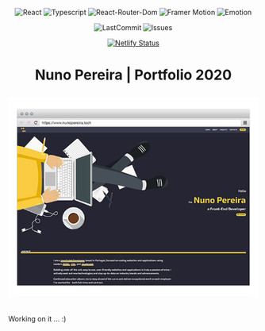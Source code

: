 <div align="center">

![React](https://img.shields.io/github/package-json/dependency-version/NunoCPNP/Portfolio-2020-WiP/react?filename=package.json)
![Typescript](https://img.shields.io/badge/typescript-%5E3.9.5-blue)
![React-Router-Dom](https://img.shields.io/github/package-json/dependency-version/NunoCPNP/Portfolio-2020-WiP/react-router-dom?filename=package.json)
![Framer Motion](https://img.shields.io/github/package-json/dependency-version/NunoCPNP/Portfolio-2020-WiP/framer-motion?filename=package.json)
![Emotion](https://img.shields.io/github/package-json/dependency-version/NunoCPNP/Portfolio-2020-WiP/@emotion/styled?filename=package.json&label=emotion)

</div>
<div align="center">

![LastCommit](https://img.shields.io/github/last-commit/nunocpnp/Portfolio-2020-WiP)
![Issues](https://img.shields.io/github/issues/NunoCPNP/Portfolio-2020-WiP)

</div>
<div align="center">

[![Netlify Status](https://api.netlify.com/api/v1/badges/b84727a5-382f-4c72-acb0-b4e9b358f98b/deploy-status)](https://app.netlify.com/sites/np2020/deploys)

</div>

<h1 align="center">
  Nuno Pereira | Portfolio 2020
 
![WIP](./src/assets/Preview.jpg)

</h1>

Working on it ... :)
